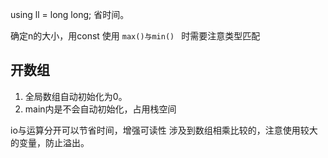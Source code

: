 using ll = long long; 省时间。

确定n的大小，用const&#x20;
使用 `max()与min() ` 时需要注意类型匹配
## 开数组

1.  全局数组自动初始化为0。
2.  main内是不会自动初始化，占用栈空间

io与运算分开可以节省时间，增强可读性
涉及到数组相乘比较的，注意使用较大的变量，防止溢出。